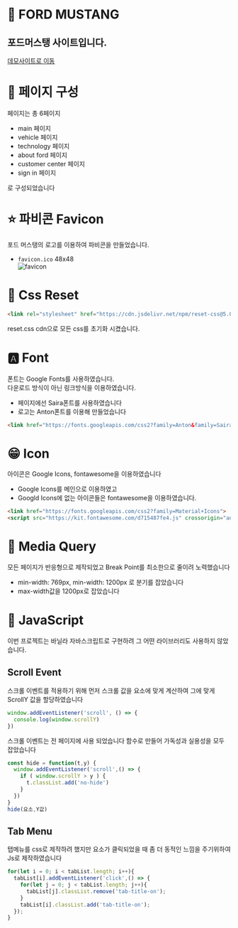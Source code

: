 # 🚗 FORD MUSTANG
## 포드머스탱 사이트입니다.
[데모사이트로 이동](~https://zuniiiford.netlify.app)
# 📃 페이지 구성
페이지는 총 6페이지
- main 페이지
- vehicle 페이지
- technology 페이지
- about ford 페이지
- customer center 페이지
- sign in 페이지  

로 구성되었습니다
# ⭐ 파비콘 Favicon
포드 머스탱의 로고를 이용하여 파비콘을 만들었습니다.  
- `favicon.ico` 48x48  
![favicon](./favicon.ico)
# 📌 Css Reset
```html  
<link rel="stylesheet" href="https://cdn.jsdelivr.net/npm/reset-css@5.0.1/reset.min.css" />
```
reset.css cdn으로 모든 css를 초기화 시켰습니다.
# 🅰 Font
폰트는 Google Fonts를 사용하였습니다.  
다운로드 방식이 아닌 링크방식을 이용하였습니다.
- 페이지에선 Saira폰트를 사용하였습니다
- 로고는 Anton폰트를 이용해 만들었습니다
```html
<link href="https://fonts.googleapis.com/css2?family=Anton&family=Saira:wght@300;400;500;600&display=swap" rel="stylesheet">
```

# 😁 Icon
아이콘은 Google Icons, fontawesome을 이용하였습니다
- Google Icons를 메인으로 이용하였고
- Googld Icons에 없는 아이콘들은 fontawesome을 이용하였습니다.

```html
<link href="https://fonts.googleapis.com/css2?family=Material+Icons">
<script src="https://kit.fontawesome.com/d715487fe4.js" crossorigin="anonymous"></script>
```
# 🔹 Media Query
모든 페이지가 반응형으로 제작되었고
Break Point를 최소한으로 줄이려 노력했습니다
- min-width: 769px, min-width: 1200px 로 분기를 잡았습니다 
- max-width값을 1200px로 잡았습니다

# 🍋 JavaScript
이번 프로젝트는 바닐라 자바스크립트로 구현하려 그 어떤 라이브러리도 사용하지 않았습니다.
## Scroll Event
스크롤 이벤트를 적용하기 위해 먼저 스크롤 값을 요소에 맞게 계산하여 그에 맞게 ScrollY 값을 할당하였습니다
```javascript
window.addEventListener('scroll', () => {
  console.log(window.scrollY)
})
```
스크롤 이벤트는 전 페이지에 사용 되었습니다 함수로 만들어 가독성과 실용성을 모두 잡았습니다
```javascript
const hide = function(t,y) {
  window.addEventListener('scroll',() => {
    if ( window.scrollY > y ) {
      t.classList.add('no-hide')
    }
  })
}
hide(요소,Y값)
```
## Tab Menu
탭메뉴를 css로 제작하려 했지만 요소가 클릭되었을 때 좀 더 동적인 느낌을 주기위하여 Js로 제작하였습니다
```javascript
for(let i = 0; i < tabList.length; i++){
  tabList[i].addEventListener('click',() => {
    for(let j = 0; j < tabList.length; j++){
      tabList[j].classList.remove('tab-title-on');
    }
    tabList[i].classList.add('tab-title-on');
  });
}
```


